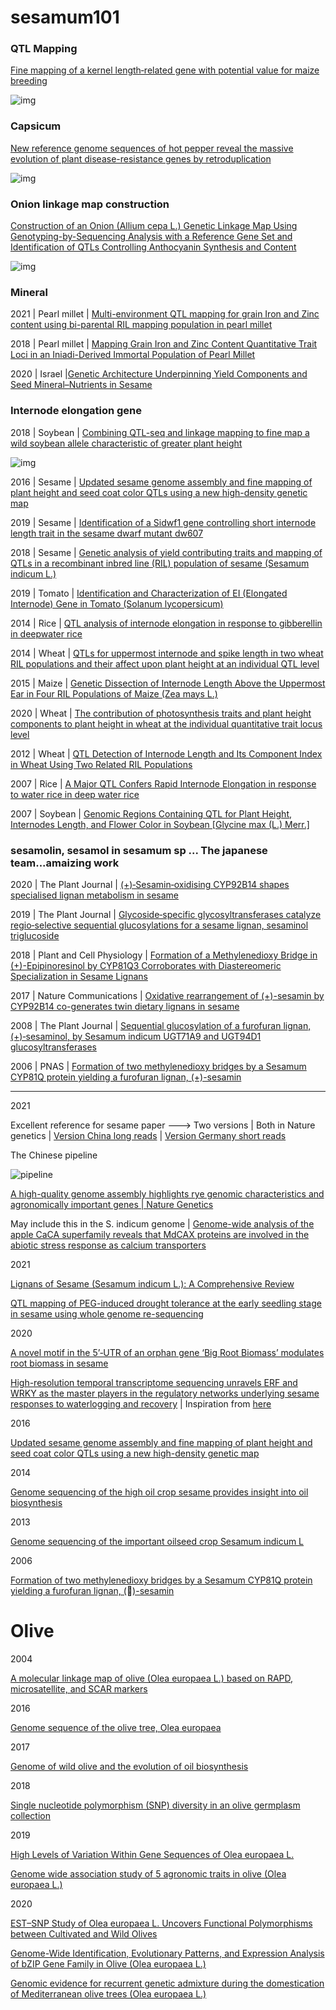 # sesamum101

### QTL Mapping


[Fine mapping of a kernel length‑related gene with potential value for maize breeding](https://link.springer.com/epdf/10.1007/s00122-020-03749-z?sharing_token=VqVWEkLqaVFrk0vlWT-szfe4RwlQNchNByi7wbcMAY4UCpT2N65xjFjixhSV8FGphtwC5khxREa6MG0grewEknFzlqZKp0ci2HRtRYsyJAdJatoHOOsilE3cOY_bt1UvExyoMepEyE57yyvH78fJpYLe9ctKnbp3qS3fNhe2VWA%3D)


![img](https://media.springernature.com/lw685/springer-static/image/art%3A10.1007%2Fs00122-020-03749-z/MediaObjects/122_2020_3749_Fig1_HTML.png?as=webp)

### Capsicum


[New reference genome sequences of hot pepper reveal the massive evolution of plant disease-resistance genes by retroduplication](https://genomebiology.biomedcentral.com/articles/10.1186/s13059-017-1341-9)


![img](https://media.springernature.com/full/springer-static/image/art%3A10.1186%2Fs13059-017-1341-9/MediaObjects/13059_2017_1341_Fig1_HTML.gif?as=webp)



### Onion linkage map construction


[Construction of an Onion (Allium cepa L.) Genetic Linkage Map Using Genotyping-by-Sequencing Analysis with a Reference Gene Set and Identification of QTLs Controlling Anthocyanin Synthesis and Content](https://www.mdpi.com/2223-7747/9/5/616/htm)


![img](https://www.mdpi.com/plants/plants-09-00616/article_deploy/html/images/plants-09-00616-g002a.png)

### Mineral 


2021 | Pearl millet | [Multi-environment QTL mapping for grain Iron and Zinc content using bi-parental RIL mapping population in pearl millet](https://www.frontiersin.org/articles/10.3389/fpls.2021.659789/abstract)

2018 | Pearl millet | [Mapping Grain Iron and Zinc Content Quantitative Trait Loci in an Iniadi-Derived Immortal Population of Pearl Millet](https://www.mdpi.com/2073-4425/9/5/248)


2020 | Israel |[Genetic Architecture Underpinning Yield Components and Seed Mineral–Nutrients in Sesame](https://www.mdpi.com/2073-4425/11/10/1221/htm)



### Internode elongation gene


2018 | Soybean | [Combining QTL-seq and linkage mapping to fine map a wild soybean allele characteristic of greater plant height](https://bmcgenomics.biomedcentral.com/articles/10.1186/s12864-018-4582-4)


![img](https://media.springernature.com/full/springer-static/image/art%3A10.1186%2Fs12864-018-4582-4/MediaObjects/12864_2018_4582_Fig1_HTML.gif?as=webp)

2016 | Sesame | [Updated sesame genome assembly and fine mapping of plant height and seed coat color QTLs using a new high-density genetic map](https://bmcgenomics.biomedcentral.com/articles/10.1186/s12864-015-2316-4#Sec8)



2019  | Sesame | [Identification of a Sidwf1 gene controlling short internode length trait in the sesame dwarf mutant dw607](https://link.springer.com/article/10.1007/s00122-019-03441-x)


2018 | Sesame | [Genetic analysis of yield contributing traits and mapping of QTLs in a recombinant inbred line (RIL) population of sesame (Sesamum indicum L.)](http://ejplantbreeding.org/index.php/EJPB/article/view/2592)



2019 | Tomato | [Identification and Characterization of EI (Elongated Internode) Gene in Tomato (Solanum lycopersicum)](https://www.mdpi.com/1422-0067/20/9/2204)

2014 | Rice | [QTL analysis of internode elongation in response to gibberellin in deepwater rice ](https://academic.oup.com/aobpla/article/doi/10.1093/aobpla/plu028/158543)

2014 | Wheat | [QTLs for uppermost internode and spike length in two wheat RIL populations and their affect upon plant height at an individual QTL level](https://link.springer.com/article/10.1007/s10681-014-1156-7#Sec2)



2015 | Maize | [Genetic Dissection of Internode Length Above the Uppermost Ear in Four RIL Populations of Maize (Zea mays L.)](https://academic.oup.com/g3journal/article/5/2/281/6025322?login=true)





2020 | Wheat | [The contribution of photosynthesis traits and plant height components to plant height in wheat at the individual quantitative trait locus level](https://www.nature.com/articles/s41598-020-69138-0)

2012 | Wheat | [QTL Detection of Internode Length and Its Component Index in Wheat Using Two Related RIL Populations](https://link.springer.com/article/10.1556/CRC.2012.0002)



2007 | Rice | [A Major QTL Confers Rapid Internode Elongation in response to water rice in deep water rice](https://www.jstage.jst.go.jp/article/jsbbs/57/4/57_4_305/_pdf)


2007 | Soybean | [Genomic Regions Containing QTL for Plant Height, Internodes Length, and Flower Color in Soybean [Glycine max (L.) Merr.]](https://www.jstor.org/stable/4608808?seq=1#metadata_info_tab_contents)


### sesamolin, sesamol in sesamum sp ... The japanese team...amaizing work



2020 | The Plant Journal | [(+)‐Sesamin‐oxidising CYP92B14 shapes specialised lignan metabolism in sesame](https://onlinelibrary.wiley.com/doi/full/10.1111/tpj.14989)


2019 | The Plant Journal | [Glycoside‐specific glycosyltransferases catalyze regio‐selective sequential glucosylations for a sesame lignan, sesaminol triglucoside](https://onlinelibrary.wiley.com/doi/full/10.1111/tpj.14586)

2018 | Plant and Cell Physiology | [Formation of a Methylenedioxy Bridge in (+)-Epipinoresinol by CYP81Q3 Corroborates with Diastereomeric Specialization in Sesame Lignans](https://academic.oup.com/pcp/article/59/11/2278/5062626?login=true)

2017 | Nature Communications | [Oxidative rearrangement of (+)-sesamin by CYP92B14 co-generates twin dietary lignans in sesame](https://www.nature.com/articles/s41467-017-02053-7)

2008 | The Plant Journal | [Sequential glucosylation of a furofuran lignan, (+)‐sesaminol, by Sesamum indicum UGT71A9 and UGT94D1 glucosyltransferases](https://onlinelibrary.wiley.com/doi/10.1111/j.1365-313X.2008.03428.x?utm_source=TrendMD&utm_medium=cpc&utm_campaign=The_Plant_Journal_TrendMD_0&sid=WOL_tmd1b)


2006 | PNAS | [Formation of two methylenedioxy bridges by a Sesamum CYP81Q protein yielding a furofuran lignan, (+)-sesamin](https://www.pnas.org/content/103/26/10116.short)

-----------------------------------------------------------------------------------------------------------------------------------


2021


 Excellent reference for sesame paper ---> Two versions | Both in Nature genetics | [Version China long reads](https://www.nature.com/articles/s41588-021-00808-z.pdf) | [Version Germany short reads](https://www.nature.com/articles/s41588-021-00807-0.pdf)
 
 
 
 The Chinese pipeline
 
 ![pipeline](https://media.springernature.com/full/springer-static/esm/art%3A10.1038%2Fs41588-021-00808-z/MediaObjects/41588_2021_808_Fig8_ESM.jpg?as=webp)
 
 
 
 
 
 
 
 
 
 
 
 
 
 
 
 
 
 
 
 [A high-quality genome assembly highlights rye genomic characteristics and agronomically important genes | Nature Genetics](https://www.nature.com/articles/s41588-021-00808-z)


May include this in the S. indicum genome | [Genome-wide analysis of the apple CaCA superfamily reveals that MdCAX proteins are involved in the abiotic stress response as calcium transporters](https://link.springer.com/article/10.1186/s12870-021-02866-1)


2021



[Lignans of Sesame (Sesamum indicum L.): A Comprehensive Review](https://www.mdpi.com/1420-3049/26/4/883)


[QTL mapping of PEG-induced drought tolerance at the early seedling stage in sesame using whole genome re-sequencing](https://journals.plos.org/plosone/article?id=10.1371/journal.pone.0247681)

2020 

[A novel motif in the 5’‐UTR of an orphan gene ‘Big Root Biomass’ modulates root biomass in sesame](https://onlinelibrary.wiley.com/doi/abs/10.1111/pbi.13531)

[High-resolution temporal transcriptome sequencing unravels ERF and WRKY as the master players in the regulatory networks underlying sesame responses to waterlogging and recovery](https://www.sciencedirect.com/science/article/pii/S0888754320320206) | Inspiration from [here](http://www.plantcell.org/content/31/5/974)


2016 



[Updated sesame genome assembly and fine mapping of plant height and seed coat color QTLs using a new high-density genetic map](https://bmcgenomics.biomedcentral.com/articles/10.1186/s12864-015-2316-4)


2014 


[Genome sequencing of the high oil crop sesame provides insight into oil biosynthesis](https://genomebiology.biomedcentral.com/articles/10.1186/gb-2014-15-2-r39)


2013 



[Genome sequencing of the important oilseed crop Sesamum indicum L](https://genomebiology.biomedcentral.com/articles/10.1186/gb-2013-14-1-401)


2006


[Formation of two methylenedioxy bridges by a Sesamum CYP81Q protein yielding a furofuran lignan, ()-sesamin](https://www.pnas.org/content/pnas/103/26/10116.full.pdf)

# Olive

2004


[A molecular linkage map of olive (Olea europaea L.) based on RAPD, microsatellite, and SCAR markers](https://cdnsciencepub.com/doi/10.1139/g03-091)

2016 

[Genome sequence of the olive tree, Olea europaea](https://academic.oup.com/gigascience/article/5/1/s13742-016-0134-5/2720990)




2017

[Genome of wild olive and the evolution of oil biosynthesis](https://www.pnas.org/content/114/44/E9413)



2018

[Single nucleotide polymorphism (SNP) diversity in an olive germplasm collection](https://www.actahort.org/books/1199/1199_5.htm)




2019

[High Levels of Variation Within Gene Sequences of Olea europaea L.](https://www.frontiersin.org/articles/10.3389/fpls.2018.01932/full)


[Genome wide association study of 5 agronomic traits in olive (Olea europaea L.)](https://www.nature.com/articles/s41598-019-55338-w)





2020


[EST–SNP Study of Olea europaea L. Uncovers Functional Polymorphisms between Cultivated and Wild Olives](https://www.mdpi.com/2073-4425/11/8/916)




[Genome-Wide Identification, Evolutionary Patterns, and Expression Analysis of bZIP Gene Family in Olive (Olea europaea L.)](https://www.mdpi.com/2073-4425/11/5/510)





[Genomic evidence for recurrent genetic admixture during the domestication of Mediterranean olive trees (Olea europaea L.)](https://bmcbiol.biomedcentral.com/articles/10.1186/s12915-020-00881-6)

